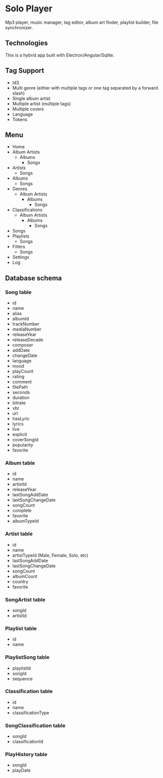 # Solo Player

Mp3 player, music manager, tag editor, album art finder, playlist builder, file synchronizer.

## Technologies
This is a hybrid app built with Electron/Angular/Sqlite.

## Tag Support
- Id3
- Multi genre (either with multiple tags or one tag separated by a forward slash)
- Single album artist
- Multiple artist (multiple tags)
- Multiple covers
- Language
- Tokens

## Menu
- Home
- Album Artists
  - Albums
    - Songs
- Artists
  - Songs
- Albums
  - Songs
- Genres
  - Album Artists
    - Albums
      - Songs
- Classifications
  - Album Artists
    - Albums
      - Songs
- Songs
- Playlists
  - Songs
- Filters
  - Songs
- Settings
- Log

## Database schema

### Song table
- id
- name
- alias
- albumId
- trackNumber
- mediaNumber
- releaseYear
- releaseDecade
- composer
- addDate
- changeDate
- language
- mood
- playCount
- rating
- comment
- filePath
- seconds
- duration
- bitrate
- vbr
- url
- hasLyric
- lyrics
- live
- explicit
- coverSongId
- popularity
- favorite

### Album table
- id
- name
- artistId
- releaseYear
- lastSongAddDate
- lastSongChangeDate
- songCount
- complete
- favorite
- albumTypeId

### Artist table
- id
- name
- artistTypeId (Male, Female, Solo, etc)
- lastSongAddDate
- lastSongChangeDate
- songCount
- albumCount
- country
- favorite

### SongArtist table
- songId
- artistId

### Playlist table
- id
- name

### PlaylistSong table
- playlistId
- songId
- sequence

### Classification table
- id
- name
- classificationType

### SongClassification table
- songId
- classificationId

### PlayHistory table
- songId
- playDate